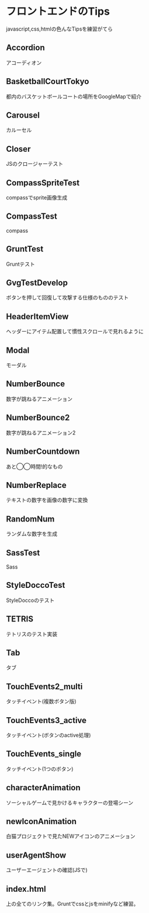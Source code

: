 # フロントエンドのTips
javascript,css,htmlの色んなTipsを練習がてら

## Accordion
アコーディオン

## BasketballCourtTokyo
都内のバスケットボールコートの場所をGoogleMapで紹介

## Carousel
カルーセル

## Closer
JSのクロージャーテスト

## CompassSpriteTest
compassでsprite画像生成

## CompassTest
compass

## GruntTest
Gruntテスト

## GvgTestDevelop
ボタンを押して回復して攻撃する仕様のもののテスト

## HeaderItemView
ヘッダーにアイテム配置して慣性スクロールで見れるように

## Modal
モーダル

## NumberBounce
数字が跳ねるアニメーション

## NumberBounce2
数字が跳ねるアニメーション2

## NumberCountdown
あと◯◯時間!的なもの

## NumberReplace
テキストの数字を画像の数字に変換

## RandomNum
ランダムな数字を生成

## SassTest
Sass

## StyleDoccoTest
StyleDoccoのテスト

## TETRIS
テトリスのテスト実装

## Tab
タブ

## TouchEvents2_multi
タッチイベント(複数ボタン版)

## TouchEvents3_active
タッチイベント(ボタンのactive処理)

## TouchEvents_single
タッチイベント(1つのボタン)

## characterAnimation
ソーシャルゲームで見かけるキャラクターの登場シーン

## newIconAnimation
白猫プロジェクトで見たNEWアイコンのアニメーション

## userAgentShow
ユーザーエージェントの確認(JSで)

## index.html
上の全てのリンク集。Gruntでcssとjsをminifyなど練習。


